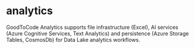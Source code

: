 # analytics
GoodToCode Analytics supports file infrastructure (Excel), AI services (Azure Cognitive Services, Text Analytics) and persistence (Azure Storage Tables, CosmosDb) for Data Lake analytics workflows.
